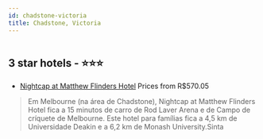 ```yaml
---
id: chadstone-victoria
title: Chadstone, Victoria
---
```


<center><img src="https://i.travelapi.com/hotels/9000000/8290000/8285300/8285212/a72e7c6d_z.jpg" alt="" /></center>


##  3 star hotels - ⭐️⭐️⭐️

-    [Nightcap at Matthew Flinders Hotel](https://www.hurb.com/br/aud/https://www.hurb.com/br/hotels/chadstone/nightcap-at-matthew-flinders-hotel-HT-3XVE?cmp=18055) Prices from R$570.05
   > Em Melbourne (na área de Chadstone), Nightcap at Matthew Flinders Hotel fica a 15 minutos de carro de Rod Laver Arena e de Campo de críquete de Melbourne.  Este hotel para famílias fica a 4,5 km de Universidade Deakin e a 6,2 km de Monash University.Sinta
